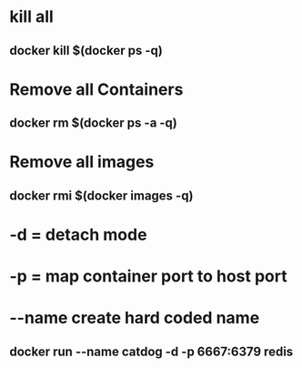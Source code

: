 # kill all
## docker kill $(docker ps -q)

# Remove all Containers
## docker rm $(docker ps -a -q)

# Remove all images
## docker rmi $(docker images -q)

# -d = detach mode
# -p = map container port to host port
# --name create hard coded name
## docker run --name catdog -d -p 6667:6379 redis
